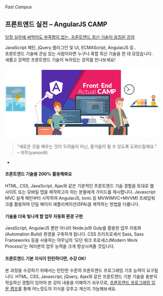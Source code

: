 ###### Fast Campus
## 프론트엔드 실전 – AngularJS CAMP

[당장 실무에 써먹어도 부족함이 없는, 프론트엔드 최신 기술이 응집된 강의](http://www.fastcampus.co.kr/dev_camp_fep_jna/)

JavaScript 패턴, jQuery 플러그인 및 UI, ECMAScript, AngularJS 등..<br>
프론트엔드 기술에 관심 있는 사람이라면 누구나 혹할 최신 기술을 한 데 모았습니다.<br>
새롭고 강력한 프론트엔드 기술이 녹아있는 강의를 만나보세요<i>!</i>

![Front-End Actual AngularJS CAMP](Assets/cover.jpg)

> “새로운 것을 배우는 것이 두려움이 아닌, 즐거움이 될 수 있도록 도와드릴께요.”<br>
> – 야무(yamoo9)

-

#### 프론트엔드 기술을 200% 활용해봐요
HTML, CSS, JavaScript, Ajax와 같은 기본적인 프론트엔드 기술 경험을 토대로 웹 사이트 또는 모바일 앱을 제작하고자 하는 분들에게 가이드를 제시합니다.
Javascript MVC 설계 패턴부터 시작하여 AngularJS, Ionic 등 MVW(MVC+MVVM) 프레임워크를 활용하여 단일 페이지 애플리케이션(SPA)을 제작하는 방법을 다룹니다.

#### 기술을 더욱 빛나게 할 업무 자동화 환경 구현
JavaScript, AngularJS 뿐만 아니라 Node.js와 Gulp를 활용한 업무 자동화(Automation Build) 환경을 구축하게 됩니다.
CSS 프리프로세서 Sass, Sass Frameworks 등을 사용하는 야무님의 ‘모던 워크 프로세스(Modern Work Process)’는 여러분의 업무 능력을 크게 향상시켜줄 것입니다.

#### 프론트엔드 기본 지식이 탄탄하다면, 수강 OK!
본 과정을 수강하기 위해서는 탄탄한 수준의 프론트엔드 프로그래밍 기초 능력이 요구됩니다. HTML, CSS, Javascript, jQuery, Ajax와 같은 프론트엔드 기본 기술을 충분히 학습하신 경험이 있어야 본 강의 내용을 이해하기 쉬우므로, [프론트엔드 프로그래밍 입문 캠프](http://www.fastcampus.co.kr/dev_camp_fep/)를 통해 어느정도의 지식을 갖추고 계신지 가늠해보세요.
